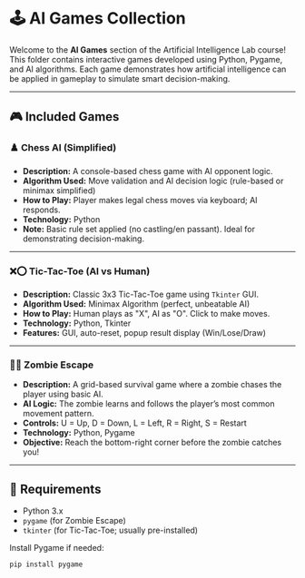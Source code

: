 # 🕹️ AI Games Collection

Welcome to the **AI Games** section of the Artificial Intelligence Lab course!  
This folder contains interactive games developed using Python, Pygame, and AI algorithms. Each game demonstrates how artificial intelligence can be applied in gameplay to simulate smart decision-making.

---

## 🎮 Included Games

### ♟️ Chess AI (Simplified)
- **Description:** A console-based chess game with AI opponent logic.
- **Algorithm Used:** Move validation and AI decision logic (rule-based or minimax simplified)
- **How to Play:** Player makes legal chess moves via keyboard; AI responds.
- **Technology:** Python
- **Note:** Basic rule set applied (no castling/en passant). Ideal for demonstrating decision-making.

---

### ❌⭕ Tic-Tac-Toe (AI vs Human)
- **Description:** Classic 3x3 Tic-Tac-Toe game using `Tkinter` GUI.
- **Algorithm Used:** Minimax Algorithm (perfect, unbeatable AI)
- **How to Play:** Human plays as "X", AI as "O". Click to make moves.
- **Technology:** Python, Tkinter
- **Features:** GUI, auto-reset, popup result display (Win/Lose/Draw)

---

### 🧟‍♂️ Zombie Escape
- **Description:** A grid-based survival game where a zombie chases the player using basic AI.
- **AI Logic:** The zombie learns and follows the player’s most common movement pattern.
- **Controls:** U = Up, D = Down, L = Left, R = Right, S = Restart
- **Technology:** Python, Pygame
- **Objective:** Reach the bottom-right corner before the zombie catches you!

---

## 🔧 Requirements

- Python 3.x
- `pygame` (for Zombie Escape)
- `tkinter` (for Tic-Tac-Toe; usually pre-installed)

Install Pygame if needed:
```bash
pip install pygame


